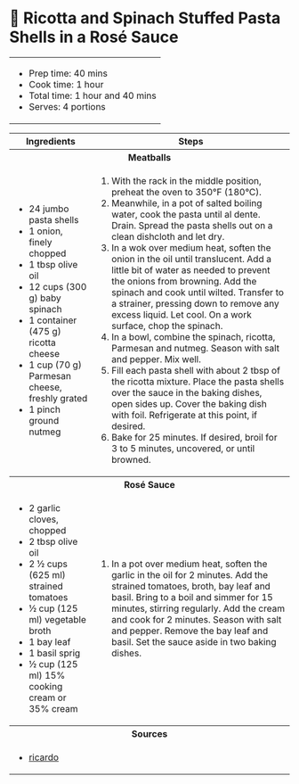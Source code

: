 # 🐚 Ricotta and Spinach Stuffed Pasta Shells in a Rosé Sauce

<table class="table table-striped">
    <tr>
        <td colspan="2">
        <ul>
            <li>Prep time: 40 mins</li>
            <li>Cook time: 1 hour</li>
            <li>Total time: 1 hour and 40 mins</li>
            <li>Serves: 4 portions</li>
        </ul>
        </td>
    </tr>
</table>

<table class="table table-striped">
  <thead>
    <tr>
      <th scope="col">Ingredients</th>
      <th scope="col">Steps</th>
    </tr>
  </thead>
  <tbody>
    <tr>
      <th colspan="2">Meatballs</th>
    </tr>
    <tr>
      <td scope="row">
        <ul>
            <li>24 jumbo pasta shells</li>
            <li>1 onion, finely chopped</li>
            <li>1 tbsp olive oil</li>
            <li>12 cups (300 g) baby spinach</li>
            <li>1 container (475 g) ricotta cheese</li>
            <li>1 cup (70 g) Parmesan cheese, freshly grated</li>
            <li>1 pinch ground nutmeg</li>
        </ul>
      </td>
      <td>
        <ol>
            <li>With the rack in the middle position, preheat the oven to 350°F (180°C).</li>
            <li>Meanwhile, in a pot of salted boiling water, cook the pasta until al dente. Drain. Spread the pasta shells out on a clean dishcloth and let dry.</li>
            <li>In a wok over medium heat, soften the onion in the oil until translucent. Add a little bit of water as needed to prevent the onions from browning. Add the spinach and cook until wilted. Transfer to a strainer, pressing down to remove any excess liquid. Let cool. On a work surface, chop the spinach.</li>
            <li>In a bowl, combine the spinach, ricotta, Parmesan and nutmeg. Season with salt and pepper. Mix well.</li>
            <li>Fill each pasta shell with about 2 tbsp of the ricotta mixture. Place the pasta shells over the sauce in the baking dishes, open sides up. Cover the baking dish with foil. Refrigerate at this point, if desired.</li>
            <li>Bake for 25 minutes. If desired, broil for 3 to 5 minutes, uncovered, or until browned.</li>
        </ol>
      </td>
    </tr>
    <tr>
      <th colspan="2">Rosé Sauce</th>
    </tr>
    <tr>
      <td scope="row">
        <ul>
            <li>2 garlic cloves, chopped</li>
            <li>2 tbsp olive oil</li>
            <li>2 ½ cups (625 ml) strained tomatoes</li>
            <li>½ cup (125 ml) vegetable broth</li>
            <li>1 bay leaf</li>
            <li>1 basil sprig</li>
            <li>½ cup (125 ml) 15% cooking cream or 35% cream</li>
        </ul>
      </td>
      <td>
        <ol>
            <li>In a pot over medium heat, soften the garlic in the oil for 2 minutes. Add the strained tomatoes, broth, bay leaf and basil. Bring to a boil and simmer for 15 minutes, stirring regularly. Add the cream and cook for 2 minutes. Season with salt and pepper. Remove the bay leaf and basil. Set the sauce aside in two baking dishes.</li>
        </ol>
      </td>
    </tr>
    <tr>
      <th colspan="2">Sources</th>
    </tr>
    <tr>
      <td colspan="2">
        <ul>
            <li><a href="https://www.ricardocuisine.com/en/recipes/8780-ricotta-and-spinach-stuffed-pasta-shells-in-a-rose-sauce" target="_blank">ricardo</a></li>
        </ul>
      </td>
    </tr>
  </tbody>
</table>
